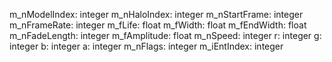 m_nModelIndex: integer
m_nHaloIndex: integer
m_nStartFrame: integer
m_nFrameRate: integer
m_fLife: float
m_fWidth: float
m_fEndWidth: float
m_nFadeLength: integer
m_fAmplitude: float
m_nSpeed: integer
r: integer
g: integer
b: integer
a: integer
m_nFlags: integer
m_iEntIndex: integer